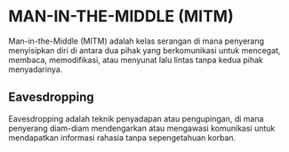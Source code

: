 # MAN-IN-THE-MIDDLE (MITM)

Man-in-the-Middle (MITM) adalah kelas serangan di mana penyerang menyisipkan diri di antara dua pihak yang berkomunikasi untuk mencegat, membaca, memodifikasi, atau menyunat lalu lintas tanpa kedua pihak menyadarinya.

## Eavesdropping

Eavesdropping adalah teknik penyadapan atau pengupingan, di mana penyerang diam-diam mendengarkan atau mengawasi komunikasi untuk mendapatkan informasi rahasia tanpa sepengetahuan korban.